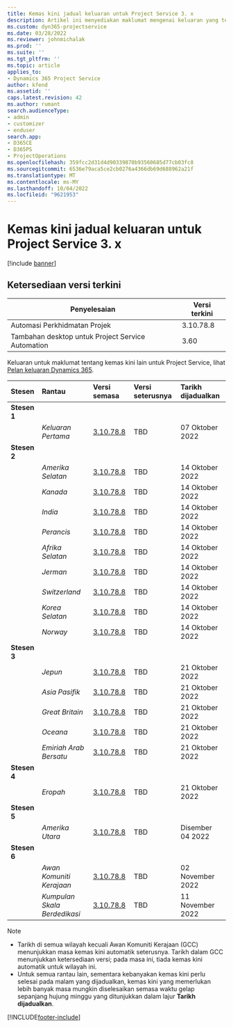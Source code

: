 ```yaml
---
title: Kemas kini jadual keluaran untuk Project Service 3. x
description: Artikel ini menyediakan maklumat mengenai keluaran yang tersedia dan akan datang Dynamics 365 Project Service Automation.
ms.custom: dyn365-projectservice
ms.date: 03/28/2022
ms.reviewer: johnmichalak
ms.prod: ''
ms.suite: ''
ms.tgt_pltfrm: ''
ms.topic: article
applies_to:
- Dynamics 365 Project Service
author: kfend
ms.assetid: ''
caps.latest.revision: 42
ms.author: rumant
search.audienceType:
- admin
- customizer
- enduser
search.app:
- D365CE
- D365PS
- ProjectOperations
ms.openlocfilehash: 359fcc2d31d4d90339870b93560685d77cb03fc8
ms.sourcegitcommit: 6536e79aca5ce2cb0276a4366db69d688962a21f
ms.translationtype: MT
ms.contentlocale: ms-MY
ms.lasthandoff: 10/04/2022
ms.locfileid: "9621953"
---
```

# <a name="update-release-schedule-for-project-service-3x"></a>Kemas kini jadual keluaran untuk Project Service 3. x

[!include [banner](../includes/psa-now-project-operations.md)]

## <a name="latest-version-availability"></a>Ketersediaan versi terkini

| Penyelesaian  | Versi terkini |
|-------|----|
| Automasi Perkhidmatan Projek    | 3.10.78.8 |
| Tambahan desktop untuk Project Service Automation                | 3.60          |

Keluaran untuk maklumat tentang kemas kini lain untuk Project Service, lihat [Pelan keluaran Dynamics 365](/dynamics365/release-plans/). 

| Stesen  | Rantau | Versi semasa | Versi seterusnya |  Tarikh dijadualkan
| :---   | :---   | :---   | :---   |:---   |         
|<strong>Stesen 1</strong> | |  |  | |
| | <i>Keluaran Pertama</i> | [3.10.78.8](whats-new-ur-47.md)| TBD | 07 Oktober 2022
|<strong>Stesen 2</strong> | |  |  | |
| | <i>Amerika Selatan</i> | [3.10.78.8](whats-new-ur-47.md) | TBD | 14 Oktober 2022
| | <i>Kanada</i> | [3.10.78.8](whats-new-ur-47.md) | TBD | 14 Oktober 2022
| | <i>India</i> | [3.10.78.8](whats-new-ur-47.md) | TBD | 14 Oktober 2022
| | <i>Perancis</i> | [3.10.78.8](whats-new-ur-47.md) | TBD | 14 Oktober 2022
| | <i>Afrika Selatan</i> | [3.10.78.8](whats-new-ur-47.md) | TBD | 14 Oktober 2022
| | <i>Jerman</i> | [3.10.78.8](whats-new-ur-47.md) | TBD | 14 Oktober 2022
| | <i>Switzerland</i> | [3.10.78.8](whats-new-ur-47.md) | TBD | 14 Oktober 2022
| | <i>Korea Selatan</i> | [3.10.78.8](whats-new-ur-47.md) | TBD | 14 Oktober 2022
| | <i>Norway</i> | [3.10.78.8](whats-new-ur-47.md) | TBD | 14 Oktober 2022
|<strong>Stesen 3</strong> | |  |  | |
| | <i>Jepun</i> | [3.10.78.8](whats-new-ur-47.md) | TBD | 21 Oktober 2022
| | <i>Asia Pasifik</i> | [3.10.78.8](whats-new-ur-47.md) | TBD | 21 Oktober 2022
| | <i>Great Britain</i> | [3.10.78.8](whats-new-ur-47.md) | TBD | 21 Oktober 2022
| | <i>Oceana</i> | [3.10.78.8](whats-new-ur-47.md) | TBD | 21 Oktober 2022
| | <i>Emiriah Arab Bersatu</i> | [3.10.78.8](whats-new-ur-47.md) | TBD | 21 Oktober 2022
|<strong>Stesen 4</strong> | |  |  | |
| | <i>Eropah</i> | [3.10.78.8](whats-new-ur-47.md) | TBD | 21 Oktober 2022
|<strong>Stesen 5</strong> | |  |  | |
| | <i>Amerika Utara</i> | [3.10.78.8](whats-new-ur-47.md) | TBD | Disember 04 2022
|<strong>Stesen 6</strong> | |  |  | |
| | <i>Awan Komuniti Kerajaan</i> | [3.10.78.8](whats-new-ur-47.md) | TBD | 02 November 2022
| | <i>Kumpulan Skala Berdedikasi</i> | [3.10.78.8](whats-new-ur-47.md) | TBD | 11 November 2022




>[!Note]
> - Tarikh di semua wilayah kecuali Awan Komuniti Kerajaan (GCC) menunjukkan masa kemas kini automatik seterusnya. Tarikh dalam GCC menunjukkan ketersediaan versi; pada masa ini, tiada kemas kini automatik untuk wilayah ini.
> - Untuk semua rantau lain, sementara kebanyakan kemas kini perlu selesai pada malam yang dijadualkan, kemas kini yang memerlukan lebih banyak masa mungkin diselesaikan semasa waktu gelap sepanjang hujung minggu yang ditunjukkan dalam lajur **Tarikh dijadualkan**.


[!INCLUDE[footer-include](../includes/footer-banner.md)]
